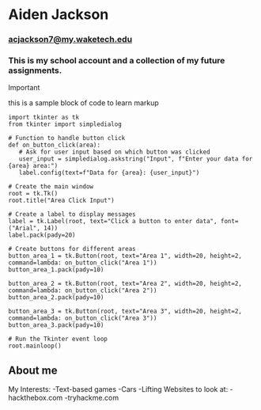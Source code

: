 # Aiden Jackson
### acjackson7@my.waketech.edu
### This is my school account and a collection of my future assignments.
>[!Important]
>this is a sample block of code to learn markup
 ```
import tkinter as tk
from tkinter import simpledialog

# Function to handle button click
def on_button_click(area):
    # Ask for user input based on which button was clicked
    user_input = simpledialog.askstring("Input", f"Enter your data for {area} area:")
    label.config(text=f"Data for {area}: {user_input}")

# Create the main window
root = tk.Tk()
root.title("Area Click Input")

# Create a label to display messages
label = tk.Label(root, text="Click a button to enter data", font=("Arial", 14))
label.pack(pady=20)

# Create buttons for different areas
button_area_1 = tk.Button(root, text="Area 1", width=20, height=2, command=lambda: on_button_click("Area 1"))
button_area_1.pack(pady=10)

button_area_2 = tk.Button(root, text="Area 2", width=20, height=2, command=lambda: on_button_click("Area 2"))
button_area_2.pack(pady=10)

button_area_3 = tk.Button(root, text="Area 3", width=20, height=2, command=lambda: on_button_click("Area 3"))
button_area_3.pack(pady=10)

# Run the Tkinter event loop
root.mainloop()
```
## About me 
My Interests:
  -Text-based games
  -Cars
  -Lifting
Websites to look at:
  -hackthebox.com
  -tryhackme.com
